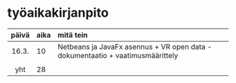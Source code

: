 # työaikakirjanpito

| päivä | aika | mitä tein  |
| :----:|:-----| :-----|
| 16.3. | 10    | Netbeans ja JavaFx asennus + VR open data -dokumentaatio + vaatimusmäärittely|
|    |    | | 
| yht   | 28   | | 

